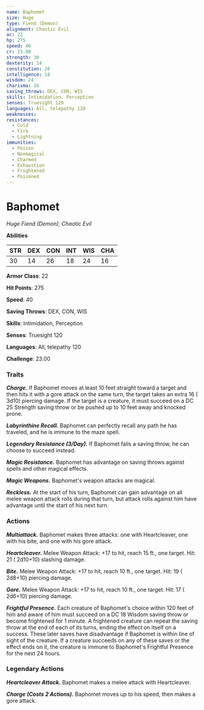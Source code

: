 ```yaml
---
name: Baphomet
size: Huge
type: Fiend (Demon)
alignment: Chaotic Evil
ac: 22
hp: 275
speed: 40
cr: 23.00
strength: 30
dexterity: 14
constitution: 26
intelligence: 18
wisdom: 24
charisma: 16
saving_throws: DEX, CON, WIS
skills: Intimidation, Perception
senses: Truesight 120
languages: All, telepathy 120
weaknesses:
resistances:
  - Cold
  - Fire
  - Lightning
immunities:
  - Poison
  - Nonmagical
  - Charmed
  - Exhaustion
  - Frightened
  - Poisoned
---
```


# Baphomet

*Huge Fiend (Demon), Chaotic Evil*

**Abilities**

| STR | DEX | CON | INT | WIS | CHA |
| --- | --- | --- | --- | --- | --- |
| 30 | 14 | 26 | 18 | 24 | 16 |

**Armor Class**: 22

**Hit Points**: 275

**Speed**: 40

**Saving Throws**: DEX, CON, WIS

**Skills**: Intimidation, Perception

**Senses**: Truesight 120

**Languages**: All, telepathy 120

**Challenge**: 23.00


### Traits
***Charge.*** If Baphomet moves at least 10 feet straight toward a target and then hits it with a gore attack on the same turn, the target takes an extra 16 ( 3d10) piercing damage. If the target is a creature, it must succeed on a DC 25 Strength saving throw or be pushed up to 10 feet away and knocked prone.

***Labyrinthine Recall.*** Baphomet can perfectly recall any path he has traveled, and he is immune to the maze spell.

***Legendary Resistance (3/Day).*** If Baphomet fails a saving throw, he can choose to succeed instead.

***Magic Resistance.*** Baphomet has advantage on saving throws against spells and other magical effects.

***Magic Weapons.*** Baphomet's weapon attacks are magical.

***Reckless.*** At the start of his turn, Baphomet can gain advantage on all melee weapon attack rolls during that turn, but attack rolls against him have advantage until the start of his next turn.


### Actions
***Multiattack.*** Baphomet makes three attacks: one with Heartcleaver, one with his bite, and one with his gore attack.

***Heartcleaver.*** Melee Weapon Attack:  +17 to hit, reach 15 ft., one target. Hit: 21 ( 2d10+10) slashing damage.

***Bite.*** Melee Weapon Attack:  +17 to hit, reach 10 ft., one target. Hit: 19 ( 2d8+10) piercing damage.

***Gore.*** Melee Weapon Attack:  +17 to hit, reach 10 ft., one target. Hit: 17 ( 2d6+10) piercing damage.

***Frightful Presence.*** Each creature of Baphomet's choice within 120 feet of him and aware of him must succeed on a DC 18 Wisdom saving throw or become frightened for 1 minute. A frightened creature can repeat the saving throw at the end of each of its turns, ending the effect on itself on a success. These later saves have disadvantage if Baphomet is within line of sight of the creature. If a creature succeeds on any of these saves or the effect ends on it, the creature is immune to Baphomet's Frightful Presence for the next 24 hours.


### Legendary Actions
***Heartcleaver Attack.*** Baphomet makes a melee attack with Heartcleaver.

***Charge (Costs 2 Actions).*** Baphomet moves up to his speed, then makes a gore attack.


